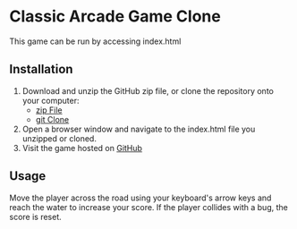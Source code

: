 # Classic Arcade Game Clone

This game can be run by accessing index.html

## Installation
1. Download and unzip the GitHub zip file, or clone the repository onto your computer:
	* [zip File](https://github.com/lostandsaved/frontend-nanodegree-arcade-game/archive/master.zip)
	* [git Clone](https://github.com/lostandsaved/frontend-nanodegree-arcade-game.git)
2. Open a browser window and navigate to the index.html file you unzipped or cloned.
3. Visit the game hosted on [GitHub](https://lostandsaved.github.io/frontend-nanodegree-arcade-game/)

## Usage
Move the player across the road using your keyboard's arrow keys and reach the water to increase your score.
If the player collides with a bug, the score is reset.
